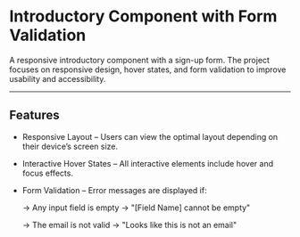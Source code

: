 # Introductory Component with Form Validation

A responsive introductory component with a sign-up form. The project focuses on responsive design, hover states, and form validation to improve usability and accessibility.

-----------------------------------------------------------------------------------------------------------------------------------------------------------------

## Features

  - Responsive Layout – Users can view the optimal layout depending on their device’s screen size.

  - Interactive Hover States – All interactive elements include hover and focus effects.

  - Form Validation – Error messages are displayed if:

      -> Any input field is empty → "[Field Name] cannot be empty"

      -> The email is not valid → "Looks like this is not an email"